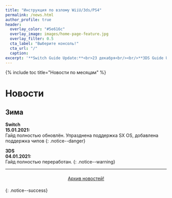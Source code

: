 ```yaml
---
title: "Инструкция по взлому WiiU/3ds/PS4"
permalink: /news.html
author_profile: true
header:
  overlay_color: "#5e616c"
  overlay_image: images/home-page-feature.jpg
  overlay_filter: 0.5
  cta_label: "Выберите консоль!"
  cta_url: "/"
  caption:
excerpt: '**Switch Guide Update:**<br>23 декабря<br/><br/>**3DS Guide Update:**<br>4 января<br/><br/>**PS Vita Guide Update:**<br>25 декабря<br/><br/>**PS4 Guide Update:**<br>30 июля<br/><br/>**Wii U Guide Update:**<br>23 января<br/><br/>**DSi Guide Update:**<br>27 августа'
---
```


{% include toc title="Новости по месяцам" %}

# Новости

## Зима

**Switch**<br>**15.01.2021:**<br>Гайд полностью обновлён. Упразднена поддержка SX OS, добавлена поддержка чипов
{: .notice--danger}

**3DS**<br>**04.01.2021:**<br>Гайд полностью переработан. 
{: .notice--warning}

___

<center><a href="archive" style="margin:20px auto; text-align:center; display:block; width:200px;" class="btn btn--short">Архив новостей!</a></center>
{: .notice--success}